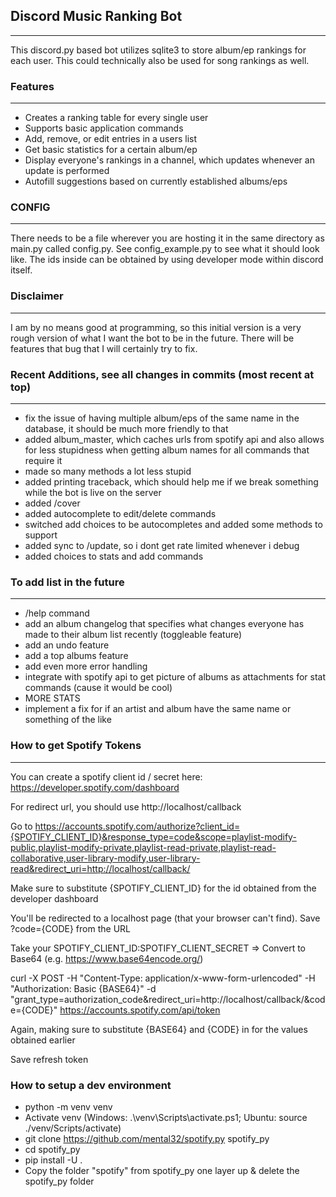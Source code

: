 ## Discord Music Ranking Bot

---

This discord.py based bot utilizes sqlite3 to store album/ep rankings for each user.
This could technically also be used for song rankings as well.

### Features

---

* Creates a ranking table for every single user
* Supports basic application commands
* Add, remove, or edit entries in a users list
* Get basic statistics for a certain album/ep
* Display everyone's rankings in a channel, which updates whenever an update is performed
* Autofill suggestions based on currently established albums/eps

### CONFIG

---

There needs to be a file wherever you are hosting it in the same directory as main.py called config.py. See config_example.py to see what it should look like. The ids inside can be obtained by using developer mode within discord itself.

### Disclaimer

---

I am by no means good at programming, so this initial version is a very rough version of what I want the bot to be in the future. There will be features that bug that I will certainly try to fix. 

### Recent Additions, see all changes in commits (most recent at top)

---
* fix the issue of having multiple album/eps of the same name in the database, it should be much more friendly to that
* added album_master, which caches urls from spotify api and also allows for less stupidness when getting album names for all commands that require it
* made so many methods a lot less stupid
* added printing traceback, which should help me if we break something while the bot is live on the server
* added /cover
* added autocomplete to edit/delete commands
* switched add choices to be autocompletes and added some methods to support
* added sync to /update, so i dont get rate limited whenever i debug
* added choices to stats and add commands

### To add list in the future

---
* /help command
* add an album changelog that specifies what changes everyone has made to their album list recently (toggleable feature)
* add an undo feature
* add a top albums feature
* add even more error handling
* integrate with spotify api to get picture of albums as attachments for stat commands (cause it would be cool)
* MORE STATS
* implement a fix for if an artist and album have the same name or something of the like

### How to get Spotify Tokens

---

You can create a spotify client id / secret here: https://developer.spotify.com/dashboard

For redirect url, you should use http://localhost/callback

Go to https://accounts.spotify.com/authorize?client_id={SPOTIFY_CLIENT_ID}&response_type=code&scope=playlist-modify-public,playlist-modify-private,playlist-read-private,playlist-read-collaborative,user-library-modify,user-library-read&redirect_uri=http://localhost/callback/

Make sure to substitute {SPOTIFY_CLIENT_ID} for the id obtained from the developer dashboard

You'll be redirected to a localhost page (that your browser can't find). Save ?code={CODE} from the URL

Take your SPOTIFY_CLIENT_ID:SPOTIFY_CLIENT_SECRET => Convert to Base64 (e.g. https://www.base64encode.org/)

curl -X POST -H "Content-Type: application/x-www-form-urlencoded" -H "Authorization: Basic {BASE64}" -d "grant_type=authorization_code&redirect_uri=http://localhost/callback/&code={CODE}" https://accounts.spotify.com/api/token

Again, making sure to substitute {BASE64} and {CODE} in for the values obtained earlier

Save refresh token


### How to setup a dev environment

- python -m venv venv
- Activate venv (Windows: .\venv\Scripts\activate.ps1; Ubuntu: source ./venv/Scripts/activate)
- git clone https://github.com/mental32/spotify.py spotify_py
- cd spotify_py
- pip install -U .
- Copy the folder "spotify" from spotify_py one layer up & delete the spotify_py folder
